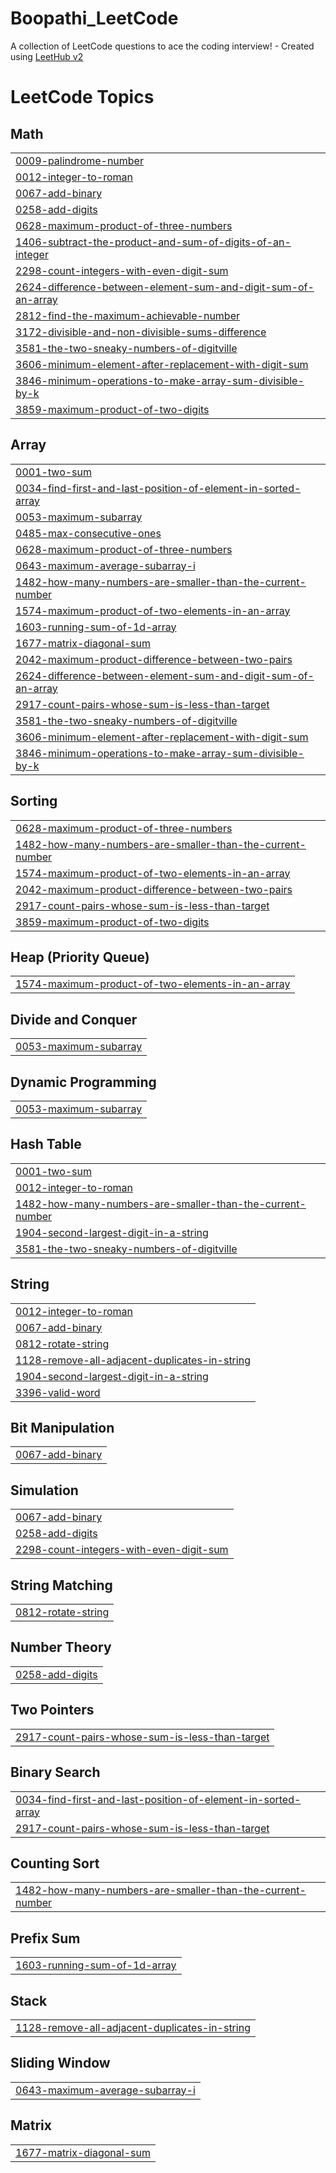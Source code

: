 # Boopathi_LeetCode
A collection of LeetCode questions to ace the coding interview! - Created using [LeetHub v2](https://github.com/arunbhardwaj/LeetHub-2.0)

<!---LeetCode Topics Start-->
# LeetCode Topics
## Math
|  |
| ------- |
| [0009-palindrome-number](https://github.com/boopathi9025/Boopathi_LeetCode/tree/master/0009-palindrome-number) |
| [0012-integer-to-roman](https://github.com/boopathi9025/Boopathi_LeetCode/tree/master/0012-integer-to-roman) |
| [0067-add-binary](https://github.com/boopathi9025/Boopathi_LeetCode/tree/master/0067-add-binary) |
| [0258-add-digits](https://github.com/boopathi9025/Boopathi_LeetCode/tree/master/0258-add-digits) |
| [0628-maximum-product-of-three-numbers](https://github.com/boopathi9025/Boopathi_LeetCode/tree/master/0628-maximum-product-of-three-numbers) |
| [1406-subtract-the-product-and-sum-of-digits-of-an-integer](https://github.com/boopathi9025/Boopathi_LeetCode/tree/master/1406-subtract-the-product-and-sum-of-digits-of-an-integer) |
| [2298-count-integers-with-even-digit-sum](https://github.com/boopathi9025/Boopathi_LeetCode/tree/master/2298-count-integers-with-even-digit-sum) |
| [2624-difference-between-element-sum-and-digit-sum-of-an-array](https://github.com/boopathi9025/Boopathi_LeetCode/tree/master/2624-difference-between-element-sum-and-digit-sum-of-an-array) |
| [2812-find-the-maximum-achievable-number](https://github.com/boopathi9025/Boopathi_LeetCode/tree/master/2812-find-the-maximum-achievable-number) |
| [3172-divisible-and-non-divisible-sums-difference](https://github.com/boopathi9025/Boopathi_LeetCode/tree/master/3172-divisible-and-non-divisible-sums-difference) |
| [3581-the-two-sneaky-numbers-of-digitville](https://github.com/boopathi9025/Boopathi_LeetCode/tree/master/3581-the-two-sneaky-numbers-of-digitville) |
| [3606-minimum-element-after-replacement-with-digit-sum](https://github.com/boopathi9025/Boopathi_LeetCode/tree/master/3606-minimum-element-after-replacement-with-digit-sum) |
| [3846-minimum-operations-to-make-array-sum-divisible-by-k](https://github.com/boopathi9025/Boopathi_LeetCode/tree/master/3846-minimum-operations-to-make-array-sum-divisible-by-k) |
| [3859-maximum-product-of-two-digits](https://github.com/boopathi9025/Boopathi_LeetCode/tree/master/3859-maximum-product-of-two-digits) |
## Array
|  |
| ------- |
| [0001-two-sum](https://github.com/boopathi9025/Boopathi_LeetCode/tree/master/0001-two-sum) |
| [0034-find-first-and-last-position-of-element-in-sorted-array](https://github.com/boopathi9025/Boopathi_LeetCode/tree/master/0034-find-first-and-last-position-of-element-in-sorted-array) |
| [0053-maximum-subarray](https://github.com/boopathi9025/Boopathi_LeetCode/tree/master/0053-maximum-subarray) |
| [0485-max-consecutive-ones](https://github.com/boopathi9025/Boopathi_LeetCode/tree/master/0485-max-consecutive-ones) |
| [0628-maximum-product-of-three-numbers](https://github.com/boopathi9025/Boopathi_LeetCode/tree/master/0628-maximum-product-of-three-numbers) |
| [0643-maximum-average-subarray-i](https://github.com/boopathi9025/Boopathi_LeetCode/tree/master/0643-maximum-average-subarray-i) |
| [1482-how-many-numbers-are-smaller-than-the-current-number](https://github.com/boopathi9025/Boopathi_LeetCode/tree/master/1482-how-many-numbers-are-smaller-than-the-current-number) |
| [1574-maximum-product-of-two-elements-in-an-array](https://github.com/boopathi9025/Boopathi_LeetCode/tree/master/1574-maximum-product-of-two-elements-in-an-array) |
| [1603-running-sum-of-1d-array](https://github.com/boopathi9025/Boopathi_LeetCode/tree/master/1603-running-sum-of-1d-array) |
| [1677-matrix-diagonal-sum](https://github.com/boopathi9025/Boopathi_LeetCode/tree/master/1677-matrix-diagonal-sum) |
| [2042-maximum-product-difference-between-two-pairs](https://github.com/boopathi9025/Boopathi_LeetCode/tree/master/2042-maximum-product-difference-between-two-pairs) |
| [2624-difference-between-element-sum-and-digit-sum-of-an-array](https://github.com/boopathi9025/Boopathi_LeetCode/tree/master/2624-difference-between-element-sum-and-digit-sum-of-an-array) |
| [2917-count-pairs-whose-sum-is-less-than-target](https://github.com/boopathi9025/Boopathi_LeetCode/tree/master/2917-count-pairs-whose-sum-is-less-than-target) |
| [3581-the-two-sneaky-numbers-of-digitville](https://github.com/boopathi9025/Boopathi_LeetCode/tree/master/3581-the-two-sneaky-numbers-of-digitville) |
| [3606-minimum-element-after-replacement-with-digit-sum](https://github.com/boopathi9025/Boopathi_LeetCode/tree/master/3606-minimum-element-after-replacement-with-digit-sum) |
| [3846-minimum-operations-to-make-array-sum-divisible-by-k](https://github.com/boopathi9025/Boopathi_LeetCode/tree/master/3846-minimum-operations-to-make-array-sum-divisible-by-k) |
## Sorting
|  |
| ------- |
| [0628-maximum-product-of-three-numbers](https://github.com/boopathi9025/Boopathi_LeetCode/tree/master/0628-maximum-product-of-three-numbers) |
| [1482-how-many-numbers-are-smaller-than-the-current-number](https://github.com/boopathi9025/Boopathi_LeetCode/tree/master/1482-how-many-numbers-are-smaller-than-the-current-number) |
| [1574-maximum-product-of-two-elements-in-an-array](https://github.com/boopathi9025/Boopathi_LeetCode/tree/master/1574-maximum-product-of-two-elements-in-an-array) |
| [2042-maximum-product-difference-between-two-pairs](https://github.com/boopathi9025/Boopathi_LeetCode/tree/master/2042-maximum-product-difference-between-two-pairs) |
| [2917-count-pairs-whose-sum-is-less-than-target](https://github.com/boopathi9025/Boopathi_LeetCode/tree/master/2917-count-pairs-whose-sum-is-less-than-target) |
| [3859-maximum-product-of-two-digits](https://github.com/boopathi9025/Boopathi_LeetCode/tree/master/3859-maximum-product-of-two-digits) |
## Heap (Priority Queue)
|  |
| ------- |
| [1574-maximum-product-of-two-elements-in-an-array](https://github.com/boopathi9025/Boopathi_LeetCode/tree/master/1574-maximum-product-of-two-elements-in-an-array) |
## Divide and Conquer
|  |
| ------- |
| [0053-maximum-subarray](https://github.com/boopathi9025/Boopathi_LeetCode/tree/master/0053-maximum-subarray) |
## Dynamic Programming
|  |
| ------- |
| [0053-maximum-subarray](https://github.com/boopathi9025/Boopathi_LeetCode/tree/master/0053-maximum-subarray) |
## Hash Table
|  |
| ------- |
| [0001-two-sum](https://github.com/boopathi9025/Boopathi_LeetCode/tree/master/0001-two-sum) |
| [0012-integer-to-roman](https://github.com/boopathi9025/Boopathi_LeetCode/tree/master/0012-integer-to-roman) |
| [1482-how-many-numbers-are-smaller-than-the-current-number](https://github.com/boopathi9025/Boopathi_LeetCode/tree/master/1482-how-many-numbers-are-smaller-than-the-current-number) |
| [1904-second-largest-digit-in-a-string](https://github.com/boopathi9025/Boopathi_LeetCode/tree/master/1904-second-largest-digit-in-a-string) |
| [3581-the-two-sneaky-numbers-of-digitville](https://github.com/boopathi9025/Boopathi_LeetCode/tree/master/3581-the-two-sneaky-numbers-of-digitville) |
## String
|  |
| ------- |
| [0012-integer-to-roman](https://github.com/boopathi9025/Boopathi_LeetCode/tree/master/0012-integer-to-roman) |
| [0067-add-binary](https://github.com/boopathi9025/Boopathi_LeetCode/tree/master/0067-add-binary) |
| [0812-rotate-string](https://github.com/boopathi9025/Boopathi_LeetCode/tree/master/0812-rotate-string) |
| [1128-remove-all-adjacent-duplicates-in-string](https://github.com/boopathi9025/Boopathi_LeetCode/tree/master/1128-remove-all-adjacent-duplicates-in-string) |
| [1904-second-largest-digit-in-a-string](https://github.com/boopathi9025/Boopathi_LeetCode/tree/master/1904-second-largest-digit-in-a-string) |
| [3396-valid-word](https://github.com/boopathi9025/Boopathi_LeetCode/tree/master/3396-valid-word) |
## Bit Manipulation
|  |
| ------- |
| [0067-add-binary](https://github.com/boopathi9025/Boopathi_LeetCode/tree/master/0067-add-binary) |
## Simulation
|  |
| ------- |
| [0067-add-binary](https://github.com/boopathi9025/Boopathi_LeetCode/tree/master/0067-add-binary) |
| [0258-add-digits](https://github.com/boopathi9025/Boopathi_LeetCode/tree/master/0258-add-digits) |
| [2298-count-integers-with-even-digit-sum](https://github.com/boopathi9025/Boopathi_LeetCode/tree/master/2298-count-integers-with-even-digit-sum) |
## String Matching
|  |
| ------- |
| [0812-rotate-string](https://github.com/boopathi9025/Boopathi_LeetCode/tree/master/0812-rotate-string) |
## Number Theory
|  |
| ------- |
| [0258-add-digits](https://github.com/boopathi9025/Boopathi_LeetCode/tree/master/0258-add-digits) |
## Two Pointers
|  |
| ------- |
| [2917-count-pairs-whose-sum-is-less-than-target](https://github.com/boopathi9025/Boopathi_LeetCode/tree/master/2917-count-pairs-whose-sum-is-less-than-target) |
## Binary Search
|  |
| ------- |
| [0034-find-first-and-last-position-of-element-in-sorted-array](https://github.com/boopathi9025/Boopathi_LeetCode/tree/master/0034-find-first-and-last-position-of-element-in-sorted-array) |
| [2917-count-pairs-whose-sum-is-less-than-target](https://github.com/boopathi9025/Boopathi_LeetCode/tree/master/2917-count-pairs-whose-sum-is-less-than-target) |
## Counting Sort
|  |
| ------- |
| [1482-how-many-numbers-are-smaller-than-the-current-number](https://github.com/boopathi9025/Boopathi_LeetCode/tree/master/1482-how-many-numbers-are-smaller-than-the-current-number) |
## Prefix Sum
|  |
| ------- |
| [1603-running-sum-of-1d-array](https://github.com/boopathi9025/Boopathi_LeetCode/tree/master/1603-running-sum-of-1d-array) |
## Stack
|  |
| ------- |
| [1128-remove-all-adjacent-duplicates-in-string](https://github.com/boopathi9025/Boopathi_LeetCode/tree/master/1128-remove-all-adjacent-duplicates-in-string) |
## Sliding Window
|  |
| ------- |
| [0643-maximum-average-subarray-i](https://github.com/boopathi9025/Boopathi_LeetCode/tree/master/0643-maximum-average-subarray-i) |
## Matrix
|  |
| ------- |
| [1677-matrix-diagonal-sum](https://github.com/boopathi9025/Boopathi_LeetCode/tree/master/1677-matrix-diagonal-sum) |
<!---LeetCode Topics End-->